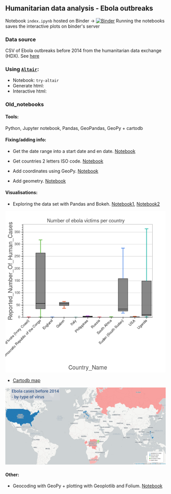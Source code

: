 ## Humanitarian data analysis - Ebola outbreaks

Notebook `index.ipynb` hosted on Binder -> [![Binder](http://mybinder.org/badge.svg)](http://mybinder.org:/repo/eleonore9/ebola_outbreaks/)
Running the notebooks saves the interactive plots on binder's server

### Data source

CSV of Ebola outbreaks before 2014 from the humanitarian data exchange (HDX).
See [here](https://data.hdx.rwlabs.org/dataset/ebola-outbreaks-before-2014)

### Using [`Altair`](http://altair-viz.github.io/):
* Notebook: `try-altair`
* Generate html:
* Interactive html:

### Old_notebooks

#### Tools:
Python, Jupyter notebook, Pandas, GeoPandas, GeoPy + cartodb

#### Fixing/adding info:

* Get the date range into a start date and en date. [Notebook](https://github.com/Eleonore9/ebola_outbreaks/blob/master/old_notebooks/1_format_dates_add_duration.ipynb)

* Get countries 2 letters ISO code. [Notebook](https://github.com/Eleonore9/ebola_outbreaks/blob/master/old_notebooks/2_add_iso_countries_codes.ipynb)

* Add coordinates using GeoPy. [Notebook](https://github.com/Eleonore9/ebola_outbreaks/blob/master/old_notebooks/3_add_coordinates.ipynb)

* Add geometry. [Notebook](https://github.com/Eleonore9/ebola_outbreaks/blob/master/old_notebooks/4_add_geometry.ipynb)

#### Visualisations:
* Exploring the data set with Pandas and Bokeh. [Notebook1](https://nbviewer.jupyter.org/github/Eleonore9/ebola_outbreaks/blob/master/old_notebooks/6_exploring_the_dataset.ipynb), [Notebook2](https://nbviewer.jupyter.org/github/Eleonore9/ebola_outbreaks/blob/master/index.ipynb)

![bokeh-plot](img/ebola_victims.png)


* [Cartodb map](https://eleo.cartodb.com/viz/eb27aace-9475-11e5-b6d6-0ecd1babdde5/public_map)

![map-ebola-subtypes](img/ebola_outbreaks_before_2014_1_by_eleonore_11_28_2015.png)

#### Other:
* Geocoding with GeoPy + plotting with Geoplotlib and Folium. [Notebook](https://nbviewer.jupyter.org/github/Eleonore9/ebola_outbreaks/blob/master/old_notebooks/geopy_geoplotlib_folium.ipynb)
